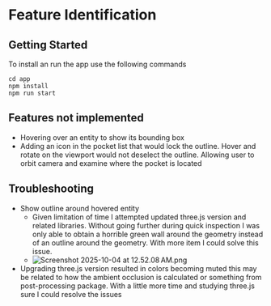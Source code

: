 # Feature Identification

## Getting Started
To install an run the app use the following commands

```
cd app
npm install
npm run start
```

## Features not implemented
- Hovering over an entity to show its bounding box
- Adding an icon in the pocket list that would lock the outline. Hover and rotate on the viewport would not deselect the outline. Allowing user to orbit camera and examine where the pocket is located

## Troubleshooting
- Show outline around hovered entity
    - Given limitation of time I attempted updated three.js version and related libraries.
      Without going further during quick inspection I was only able to obtain a horrible green
      wall around the geometry instead of an outline around the geometry. With more item I could solve this issue.
    - ![Screenshot 2025-10-04 at 12.52.08 AM.png](img/Screenshot%202025-10-04%20at%2012.52.08%E2%80%AFAM.png)
- Upgrading three.js version resulted in colors becoming muted this may be related to how the ambient occlusion is calculated or something from post-processing package. With a little more time and studying three.js sure I could resolve the issues